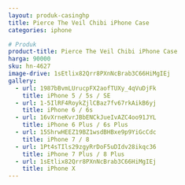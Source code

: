 ```yaml
---
layout: produk-casinghp
title: Pierce The Veil Chibi iPhone Case
categories: iphone

# Produk
product-title: Pierce The Veil Chibi iPhone Case
harga: 90000
sku: hn-4627
image-drive: 1sEtlix82Qrr8PXnNcBrab3C66HiMgIEj
gallery:
  - url: 1987bBvmLUrucpFX2aofTUXy_4qVuDjFk
    title: iPhone 5 / 5s / SE
  - url: 1-5IlRF4RoykZjlCBaz7fv67rkAikB6yj
    title: iPhone 6 / 6s
  - url: 16vXrneKvrJBbENCkJueIvAZC4oo91JYL
    title: iPhone 6 Plus / 6s Plus
  - url: 15ShrwHEEZ19BZ1wsdBHBxe9p9YiGcCdc
    title: iPhone 7 / 8
  - url: 1Pt4sTIls29zgyRrDoF5uDIdv28ikqc36
    title: iPhone 7 Plus / 8 Plus
  - url: 1sEtlix82Qrr8PXnNcBrab3C66HiMgIEj
    title: iPhone X
---
```

